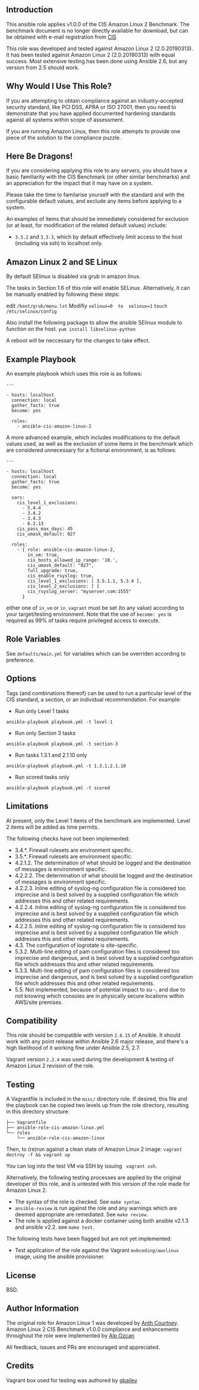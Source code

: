Introduction
------------

This ansible role applies v1.0.0 of the CIS Amazon Linux 2 Benchmark. The benchmark document is no longer directly available for download, but can be obtained with e-mail registration from [CIS](https://learn.cisecurity.org/benchmarks)

This role was developed and tested against Amazon Linux 2 (2.0.20190313). It has been tested against Amazon Linux 2 (2.0.20190313) with equal success. Most extensive testing has been done using Ansible 2.6, but any version from 2.5 should work.

Why Would I Use This Role?
--------------------------

If you are attempting to obtain compliance against an industry-accepted security standard, like PCI DSS, APRA or ISO 27001, then you need to demonstrate that you have applied documented hardening standards against all systems within scope of assessment.

If you are running Amazon Linux, then this role attempts to provide one piece of the solution to the compliance puzzle.

Here Be Dragons!
----------------

If you are considering applying this role to any servers, you should have a basic familiarity with the CIS Benchmark (or other similar benchmarks) and an appreciation for the impact that it may have on a system.

Please take the time to familarise yourself with the standard and with the configurable default values, and exclude any items before applying to a system.

An examples of items that should be immediately considered for exclusion (or at least, for modification of the related default values) include:

* ```3.3.2``` and ```3.3.3```, which by default effectively limit access to the host (including via ssh) to localhost only.

Amazon Linux 2 and SE Linux
----------------
By default SElinux is disabled via grub in amazon linux.

The tasks in Section 1.6 of this role will enable SELinux. Alternatively, it can be manually enabled by following these steps:

edit ```/boot/grub/menu.lst```
Modifiy ```selinux=0  to  selinux=1```
```touch /etc/selinux/config```

Also install the following package to allow the ansible SElinux module to function on the host.
```yum install libselinux-python```

A reboot will be neccessary for the changes to take effect.


Example Playbook
----------------

An example playbook which uses this role is as follows:

```
---

- hosts: localhost
  connection: local
  gather_facts: true
  become: yes

  roles:
    - ansible-cis-amazon-linux-2
```

A more advanced example, which includes modifications to the default values used, as well as the exclusion of some items in the benchmark which are considered unnecessary for a fictional environment, is as follows:

```
---

- hosts: localhost
  connection: local
  gather_facts: true
  become: yes

  vars:
    cis_level_1_exclusions:
      - 5.4.4
      - 3.4.2
      - 3.4.3
      - 6.2.13   
    cis_pass_max_days: 45
    cis_umask_default: 027
 
  roles:
    - { role: ansible-cis-amazon-linux-2,
        in_vm: true,
        cis_hosts_allowed_ip_range: '10.',
        cis_umask_default: "027",
        full_upgrade: true,
        cis_enable_rsyslog: true,
        cis_level_1_exclusions: [ 3.5.1.1, 5.3.4 ],
        cis_level_2_exclusions: [ ]
        cis_rsyslog_server: "myserver.com:1555"
      }

```
either one of `in_vm` or `in_vagrant` must be set (to any value) according to your target/testing environment.
Note that the use of ```become: yes``` is required as 99% of tasks require privileged access to execute.

Role Variables
--------------

See ```defaults/main.yml``` for variables which can be overriden according to preference.

Options
-------

Tags (and combinations thereof) can be used to run a particular level of the CIS standard, a section, or an individual recommendation. For example:

* Run only Level 1 tasks

```
ansible-playbook playbook.yml -t level-1
```

* Run only Section 3 tasks

```
ansible-playbook playbook.yml -t section-3
```

* Run tasks 1.3.1 and 2.1.10 only

```
ansible-playbook playbook.yml -t 1.3.1,2.1.10
```

* Run scored tasks only

```
ansible-playbook playbook.yml -t scored
```

Limitations
-----------

At present, only the Level 1 items of the benchmark are implemented. Level 2 items will be added as time permits.

The following checks have not been implemented:

* 3.4.*. Firewall rulesets are environment specific.
* 3.5.*. Firewall rulesets are environment specific.
* 4.2.1.2. The determination of what should be logged and the destination of messages is environment specific.
* 4.2.2.2. The determination of what should be logged and the destination of messages is environment specific.
* 4.2.2.3. Inline editing of syslog-ng configuration file is considered too imprecise and is best solved by a supplied configuration file which addresses this and other related requirements.
* 4.2.2.4. Inline editing of syslog-ng configuration file is considered too imprecise and is best solved by a supplied configuration file which addresses this and other related requirements.
* 4.2.2.5. Inline editing of syslog-ng configuration file is considered too imprecise and is best solved by a supplied configuration file which addresses this and other related requirements.
* 4.3. The configuration of logrotate is site-specific.
* 5.3.2. Multi-line editing of pam configuration files is considered too imprecise and dangerous, and is best solved by a supplied configuration file which addresses this and other related requirements.
* 5.3.3. Multi-line editing of pam configuration files is considered too imprecise and dangerous, and is best solved by a supplied configuration file which addresses this and other related requirements.
* 5.5. Not implemented, because of potential impact to su -, and due to not knowing which consoles are in physically secure locations within AWS/site premises.

Compatibility
-------------

This role should be compatible with version ```2.6.15``` of Ansible.
It should work with any point release within Ansible 2.6 major release, and there's a high likelihood of it working fine under Ansible 2.5, 2.7.

Vagrant version ```2.2.4``` was used during the development & testing of Amazon Linux 2 revision of the role.

Testing
-------

A Vagrantfile is included in the ```misc/``` directory role. If desired, this file and the playbook can be copied two levels up from the role directory, resulting in this directory structure:

```
├── Vagrantfile
├── ansible-role-cis-amazon-linux.yml
└── roles
    └── ansible-role-cis-amazon-linux
```

Then, to (re)run against a clean state of Amazon Linux 2 image:
```vagrant destroy -f && vagrant up```

You can log into the test VM via SSH by issuing ``` vagrant ssh```.

Alternatively, the following testing processes are applied by the original developer of this role, and is untested with this version of the role made for Amazon Linux 2.

* The syntax of the role is checked. See ```make syntax```.
* ```ansible-review``` is run against the role and any warnings which are deemed appropriate are remediated. See ```make review```.
* The role is applied against a docker container using both ansible v2.1.3 and ansible v2.2. see ```make test```.

The following tests have been flagged but are not yet implemented:

* Test application of the role against the Vagrant ```mvbcoding/awslinux``` image, using the ansible provisioner.

License
-------

BSD. 

Author Information
------------------

The original role for Amazon Linux 1 was developed by [Anth Courtney](https://au.linkedin.com/in/anthcourtney).
Amazon Linux 2 CIS Benchmark v1.0.0 compliance and enhancements throughout the role were implemented by [Alp Ozcan](https://au.linkedin.com/in/gozcan)

All feedback, issues and PRs are encouraged and appreciated.

Credits
-------

Vagrant box used for testing was authored by [gbailey](https://app.vagrantup.com/gbailey)
